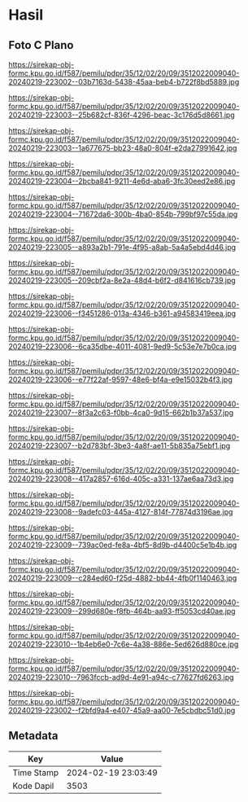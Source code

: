 # Hasil

## Foto C Plano

https://sirekap-obj-formc.kpu.go.id/f587/pemilu/pdpr/35/12/02/20/09/3512022009040-20240219-223002--03b7163d-5438-45aa-beb4-b722f8bd5889.jpg

https://sirekap-obj-formc.kpu.go.id/f587/pemilu/pdpr/35/12/02/20/09/3512022009040-20240219-223003--25b682cf-836f-4296-beac-3c176d5d8661.jpg

https://sirekap-obj-formc.kpu.go.id/f587/pemilu/pdpr/35/12/02/20/09/3512022009040-20240219-223003--1a677675-bb23-48a0-804f-e2da27991642.jpg

https://sirekap-obj-formc.kpu.go.id/f587/pemilu/pdpr/35/12/02/20/09/3512022009040-20240219-223004--2bcba841-9211-4e6d-aba6-3fc30eed2e86.jpg

https://sirekap-obj-formc.kpu.go.id/f587/pemilu/pdpr/35/12/02/20/09/3512022009040-20240219-223004--71672da6-300b-4ba0-854b-799bf97c55da.jpg

https://sirekap-obj-formc.kpu.go.id/f587/pemilu/pdpr/35/12/02/20/09/3512022009040-20240219-223005--a893a2b1-791e-4f95-a8ab-5a4a5ebd4d46.jpg

https://sirekap-obj-formc.kpu.go.id/f587/pemilu/pdpr/35/12/02/20/09/3512022009040-20240219-223005--209cbf2a-8e2a-48d4-b6f2-d841616cb739.jpg

https://sirekap-obj-formc.kpu.go.id/f587/pemilu/pdpr/35/12/02/20/09/3512022009040-20240219-223006--f3451286-013a-4346-b361-a94583419eea.jpg

https://sirekap-obj-formc.kpu.go.id/f587/pemilu/pdpr/35/12/02/20/09/3512022009040-20240219-223006--6ca35dbe-4011-4081-9ed9-5c53e7e7b0ca.jpg

https://sirekap-obj-formc.kpu.go.id/f587/pemilu/pdpr/35/12/02/20/09/3512022009040-20240219-223006--e77f22af-9597-48e6-bf4a-e9e15032b4f3.jpg

https://sirekap-obj-formc.kpu.go.id/f587/pemilu/pdpr/35/12/02/20/09/3512022009040-20240219-223007--8f3a2c63-f0bb-4ca0-9d15-662b1b37a537.jpg

https://sirekap-obj-formc.kpu.go.id/f587/pemilu/pdpr/35/12/02/20/09/3512022009040-20240219-223007--b2d783bf-3be3-4a8f-ae11-5b835a75ebf1.jpg

https://sirekap-obj-formc.kpu.go.id/f587/pemilu/pdpr/35/12/02/20/09/3512022009040-20240219-223008--417a2857-616d-405c-a331-137ae6aa73d3.jpg

https://sirekap-obj-formc.kpu.go.id/f587/pemilu/pdpr/35/12/02/20/09/3512022009040-20240219-223008--9adefc03-445a-4127-814f-77874d3196ae.jpg

https://sirekap-obj-formc.kpu.go.id/f587/pemilu/pdpr/35/12/02/20/09/3512022009040-20240219-223009--739ac0ed-fe8a-4bf5-8d9b-d4400c5e1b4b.jpg

https://sirekap-obj-formc.kpu.go.id/f587/pemilu/pdpr/35/12/02/20/09/3512022009040-20240219-223009--c284ed60-f25d-4882-bb44-4fb0f1140463.jpg

https://sirekap-obj-formc.kpu.go.id/f587/pemilu/pdpr/35/12/02/20/09/3512022009040-20240219-223009--299d680e-f8fb-464b-aa93-ff5053cd40ae.jpg

https://sirekap-obj-formc.kpu.go.id/f587/pemilu/pdpr/35/12/02/20/09/3512022009040-20240219-223010--1b4eb6e0-7c6e-4a38-886e-5ed626d880ce.jpg

https://sirekap-obj-formc.kpu.go.id/f587/pemilu/pdpr/35/12/02/20/09/3512022009040-20240219-223010--7963fccb-ad9d-4e91-a94c-c77627fd6263.jpg

https://sirekap-obj-formc.kpu.go.id/f587/pemilu/pdpr/35/12/02/20/09/3512022009040-20240219-223002--f2bfd9a4-e407-45a9-aa00-7e5cbdbc51d0.jpg


## Metadata

| Key        | Value               |
| ---------- | ------------------- |
| Time Stamp | 2024-02-19 23:03:49 |
| Kode Dapil | 3503                |



